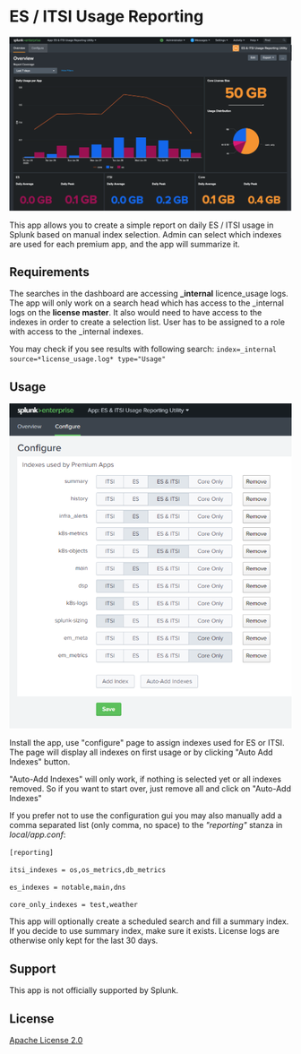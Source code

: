 # ES / ITSI Usage Reporting

![ES / ITSI Usage Reporting](overview.png)

This app allows you to create a simple report on daily ES / ITSI usage in Splunk based on manual index selection. Admin can select which indexes are used for each premium app, and the app will summarize it.

## Requirements
The searches in the dashboard are accessing **_internal** licence_usage logs. The app will only work on a search head which has access to the _internal logs on the **license master**. It also would need to have access to the indexes in order to create a selection list. User has to be assigned to a role with access to the _internal indexes. 


You may check if you see results with following search: 
`index=_internal source=*license_usage.log* type="Usage"`


## Usage

![Configuration](configure.png)

Install the app, use "configure" page to assign indexes used for ES or ITSI. The page will display all indexes on first usage or by clicking "Auto Add Indexes" button. 

"Auto-Add Indexes" will only work, if nothing is selected yet or all indexes removed. So if you want to start over, just remove all and click on "Auto-Add Indexes"

If you prefer not to use the configuration gui you may also manually  add a comma separated list (only comma, no space) to the *"reporting"* stanza in *local/app.conf*:

`[reporting]`

`itsi_indexes = os,os_metrics,db_metrics`

`es_indexes = notable,main,dns`

`core_only_indexes = test,weather`

This app will optionally create a scheduled search and fill a summary index. If you decide to use summary index, make sure it exists. 
License logs are otherwise only kept for the last 30 days.  


## Support

This app is not officially supported by Splunk.

## License

[Apache License 2.0](LICENSE.md)
